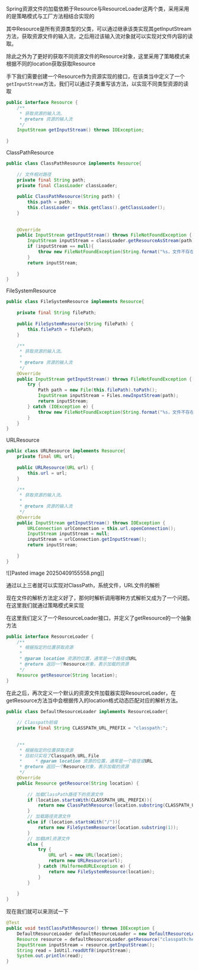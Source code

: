
Spring资源文件的加载依赖于Resource与ResourceLoader这两个类，采用采用的是策略模式与工厂方法相结合实现的

其中Resource是所有资源类型的父类，可以通过继承该类实现其getInputStream方法，获取资源文件的输入流，之后用过该输入流对象就可以实现对文件内容的读取。

除此之外为了更好的获取不同资源文件的Resource对象，这里采用了策略模式来根据不同的location获取获取Resource

手下我们需要创建一个Resource作为资源实现的接口，在该类当中定义了一个`getInputStream`方法，我们可以通过子类重写该方法，以实现不同类型资源的读取

```java
public interface Resource {  
    /**  
     * 获取资源的输入流。  
     * @return 资源的输入流  
     */  
    InputStream getInputStream() throws IOException;  
  
}
```

ClassPathResource

```java
public class ClassPathResource implements Resource{  
  
    // 文件相对路径  
    private final String path;  
    private final ClassLoader classLoader;  
  
    public ClassPathResource(String path) {  
        this.path = path;  
        this.classLoader = this.getClass().getClassLoader();  
    }  
  
  
    @Override  
    public InputStream getInputStream() throws FileNotFoundException {  
        InputStream inputStream = classLoader.getResourceAsStream(path);  
        if (inputStream == null){  
            throw new FileNotFoundException(String.format("%s，文件不存在",this.path));  
        }  
        return inputStream;  
  
    }  
}
```

FileSystemResource

```java
public class FileSystemResource implements Resource{  
  
    private final String filePath;  
  
    public FileSystemResource(String filePath) {  
        this.filePath = filePath;  
    }  
  
    /**  
     * 获取资源的输入流。  
     *  
     * @return 资源的输入流  
     */  
    @Override  
    public InputStream getInputStream() throws FileNotFoundException {  
        try {  
            Path path = new File(this.filePath).toPath();  
            InputStream inputStream = Files.newInputStream(path);  
            return inputStream;  
        } catch (IOException e) {  
            throw new FileNotFoundException(String.format("%s，文件不存在",this.filePath));  
        }  
    }  
}
```

URLResource

```java
public class URLResource implements Resource{  
    private final URL url;  
  
    public URLResource(URL url) {  
        this.url = url;  
    }  
  
    /**  
     * 获取资源的输入流。  
     *  
     * @return 资源的输入流  
     */  
    @Override  
    public InputStream getInputStream() throws IOException {  
        URLConnection urlConnection = this.url.openConnection();  
        InputStream inputStream = null;  
        inputStream = urlConnection.getInputStream();  
        return inputStream;  
  
    }  
}
```

![[Pasted image 20250409155558.png]]

通过以上三者就可以实现对ClassPath，系统文件，URL文件的解析


现在文件的解析方法定义好了，那何时解析调用哪种方式解析又成为了一个问题。在这里我们就通过策略模式来实现

在这里我们定义了一个ResourceLoader接口，并定义了getResource的一个抽象方法

```java
public interface ResourceLoader {  
    /**  
     * 根据指定的位置获取资源  
     *  
     * @param location 资源的位置，通常是一个路径或URL  
     * @return 返回一个Resource对象，表示加载的资源  
     */  
    Resource getResource(String location);  
}
```

在此之后，再次定义一个默认的资源文件加载器实现ResourceLoader，在getResource方法当中会根据传入的location格式动态匹配对应的解析方法。

```java
public class DefaultResourceLoader implements ResourceLoader{  
  
    // Classpath前缀  
    private final String CLASSPATH_URL_PREFIX = "classpath:";  
  
  
    /**  
     * 根据指定的位置获取资源  
     * 目前只实现了Classpath,URL,File  
     *     * @param location 资源的位置，通常是一个路径或URL  
     * @return 返回一个Resource对象，表示加载的资源  
     */  
    @Override  
    public Resource getResource(String location) {  
  
        // 加载ClassPath路径下的资源文件  
        if (location.startsWith(CLASSPATH_URL_PREFIX)){  
            return new ClassPathResource(location.substring(CLASSPATH_URL_PREFIX.length()));  
        }  
        // 加载路径资源文件  
        else if (location.startsWith("/")){  
            return new FileSystemResource(location.substring(1));  
        }  
        // 加载URl资源文件  
        else {  
            try {  
                URL url = new URL(location);  
                return new URLResource(url);  
            } catch (MalformedURLException e) {  
                return new FileSystemResource(location);  
            }  
        }  
  
    }  
}
```



现在我们就可以来测试一下

```java
@Test  
public void testClassPathResource() throws IOException {  
    DefaultResourceLoader defaultResourceLoader = new DefaultResourceLoader();  
    Resource resource = defaultResourceLoader.getResource("classpath:hello.txt");  
    InputStream inputStream = resource.getInputStream();  
    String read = IoUtil.readUtf8(inputStream);  
    System.out.println(read);  
}
```

